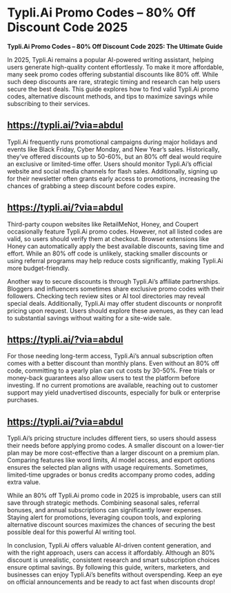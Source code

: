 # Typli.Ai Promo Codes – 80% Off Discount Code 2025
**Typli.Ai Promo Codes – 80% Off Discount Code 2025: The Ultimate Guide**  

In 2025, Typli.Ai remains a popular AI-powered writing assistant, helping users generate high-quality content effortlessly. To make it more affordable, many seek promo codes offering substantial discounts like 80% off. While such deep discounts are rare, strategic timing and research can help users secure the best deals. This guide explores how to find valid Typli.Ai promo codes, alternative discount methods, and tips to maximize savings while subscribing to their services.  

## https://typli.ai/?via=abdul
Typli.Ai frequently runs promotional campaigns during major holidays and events like Black Friday, Cyber Monday, and New Year’s sales. Historically, they’ve offered discounts up to 50-60%, but an 80% off deal would require an exclusive or limited-time offer. Users should monitor Typli.Ai’s official website and social media channels for flash sales. Additionally, signing up for their newsletter often grants early access to promotions, increasing the chances of grabbing a steep discount before codes expire. 


## https://typli.ai/?via=abdul

Third-party coupon websites like RetailMeNot, Honey, and Coupert occasionally feature Typli.Ai promo codes. However, not all listed codes are valid, so users should verify them at checkout. Browser extensions like Honey can automatically apply the best available discounts, saving time and effort. While an 80% off code is unlikely, stacking smaller discounts or using referral programs may help reduce costs significantly, making Typli.Ai more budget-friendly.  

Another way to secure discounts is through Typli.Ai’s affiliate partnerships. Bloggers and influencers sometimes share exclusive promo codes with their followers. Checking tech review sites or AI tool directories may reveal special deals. Additionally, Typli.Ai may offer student discounts or nonprofit pricing upon request. Users should explore these avenues, as they can lead to substantial savings without waiting for a site-wide sale.  

## https://typli.ai/?via=abdul
For those needing long-term access, Typli.Ai’s annual subscription often comes with a better discount than monthly plans. Even without an 80% off code, committing to a yearly plan can cut costs by 30-50%. Free trials or money-back guarantees also allow users to test the platform before investing. If no current promotions are available, reaching out to customer support may yield unadvertised discounts, especially for bulk or enterprise purchases.  
## https://typli.ai/?via=abdul
Typli.Ai’s pricing structure includes different tiers, so users should assess their needs before applying promo codes. A smaller discount on a lower-tier plan may be more cost-effective than a larger discount on a premium plan. Comparing features like word limits, AI model access, and export options ensures the selected plan aligns with usage requirements. Sometimes, limited-time upgrades or bonus credits accompany promo codes, adding extra value.  

While an 80% off Typli.Ai promo code in 2025 is improbable, users can still save through strategic methods. Combining seasonal sales, referral bonuses, and annual subscriptions can significantly lower expenses. Staying alert for promotions, leveraging coupon tools, and exploring alternative discount sources maximizes the chances of securing the best possible deal for this powerful AI writing tool.  

In conclusion, Typli.Ai offers valuable AI-driven content generation, and with the right approach, users can access it affordably. Although an 80% discount is unrealistic, consistent research and smart subscription choices ensure optimal savings. By following this guide, writers, marketers, and businesses can enjoy Typli.Ai’s benefits without overspending. Keep an eye on official announcements and be ready to act fast when discounts drop!

